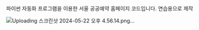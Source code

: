 파이썬 자동화 프로그램을 이용한 서울 공공예약 홈페이지 코드입니다.
연습용으로 제작

![Uploading 스크린샷 2024-05-22 오후 4.56.14.png…]()
